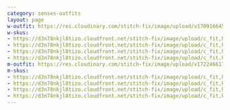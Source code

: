 ```yaml
---
category: senses-outfits
layout: page
w-outfit: https://res.cloudinary.com/stitch-fix/image/upload/v1709166450/Style_studio/Styleshuffle/2023-09-27_W_OLOF_G12_05780.jpg
w-skus:
- https://d3n78nkjl8tizo.cloudfront.net/stitch-fix/image/upload/c_fit,h_720,w_862/v1696480472/fpubkzzaodmmnptlzchn.jpg
- https://d3n78nkjl8tizo.cloudfront.net/stitch-fix/image/upload/c_fit,h_720,w_862/v1680180558/scrdtykufjv2uiariut2.jpg
- https://d3n78nkjl8tizo.cloudfront.net/stitch-fix/image/upload/c_fit,h_720,w_862/v1654912681/nhwyh6oywymsujaempud.jpg
- https://d3n78nkjl8tizo.cloudfront.net/stitch-fix/image/upload/c_fit,h_720,w_862/v1655867533/zuexetsk3dnfbsjapx2m.jpg
m-outfit: https://res.cloudinary.com/stitch-fix/image/upload/v1722466179/onboarding/StyleFile/Mens/mens-bold-1.png
m-skus: 
- https://d3n78nkjl8tizo.cloudfront.net/stitch-fix/image/upload/c_fit,h_720,w_862/v1663819214/sxjzenitstsvpfxkjnyo.jpg
- https://d3n78nkjl8tizo.cloudfront.net/stitch-fix/image/upload/c_fit,h_720,w_862/v1695977086/kebwimt7ufuxrblzojmq.jpg
- https://d3n78nkjl8tizo.cloudfront.net/stitch-fix/image/upload/c_fit,h_720,w_862/v1697094523/gq9p17vj7nvk49wcaknp.jpg
- https://d3n78nkjl8tizo.cloudfront.net/stitch-fix/image/upload/c_fit,h_720,w_862/v1658532590/e0a8po4esdytzta7zojg.jpg
---
```


